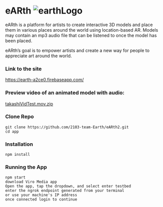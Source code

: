 # eARth ![earthLogo](https://user-images.githubusercontent.com/74827423/119892884-ae4f2c80-bf08-11eb-8ee9-4f25f85f0e41.png)

eARth is a platform for artists to create interactive 3D models and place them in various places around the world using location-based AR. Models may contain an mp3 audio file that can be listened to once the model has been placed.

eARth’s goal is to empower artists and create a new way for people to appreciate art around the world.

### Link to the site

https://earth-a2ce0.firebaseapp.com/

### Preview video of an animated model with audio:

[takashiVidTest.mov.zip](https://github.com/2103-team-Earth/eARth2/files/6540655/takashiVidTest.mov.zip)

### Clone Repo

```
git clone https://github.com/2103-team-Earth/eARth2.git
cd app
```

### Installation

```
npm install
```

### Running the App

```
npm start
download Viro Media app
Open the app, tap the dropdown, and select enter testbed
enter the ngrok endpoint generated from your terminal
or use your machine's IP address
once connected login to continue
```
